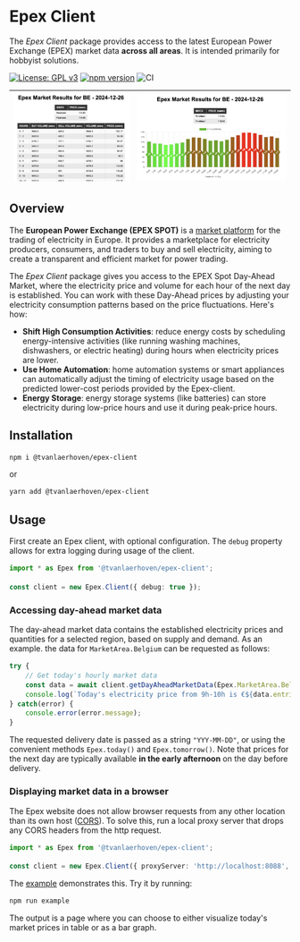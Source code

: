 # Epex Client

The *Epex Client* package provides access to the latest European Power Exchange (EPEX) market data **across all areas**.
It is intended primarily for hobbyist solutions.

[![License: GPL v3](https://img.shields.io/badge/License-GPLv3-blue.svg)](https://www.gnu.org/licenses/gpl-3.0)
[![npm version](https://img.shields.io/npm/v/@tvanlaerhoven/epex-client)](https://www.npmjs.com/package/@tvanlaerhoven/epex-client)
![CI](https://github.com/tvanlaerhoven/epex-client/actions/workflows/ci.yml/badge.svg)

| <img src="./docs/table.png" alt="Market Prices" width="350"/> | <img src="./docs/bars.png" alt="Market Prices" width="450"/> |
|---------------------------------------------------------------|--------------------------------------------------------------|

## Overview

The **European Power Exchange (EPEX SPOT)** is a [market platform](https://www.epexspot.com/) for 
the trading of electricity in Europe. 
It provides a marketplace for electricity producers, consumers, and traders to buy and sell electricity, 
aiming to create a transparent and efficient market for power trading. 

The *Epex Client* package gives you access to the EPEX Spot Day-Ahead Market, where the electricity price and volume
for each hour of the next day is established.
You can work with these Day-Ahead prices by adjusting your electricity consumption patterns based on the price 
fluctuations. Here's how:

- **Shift High Consumption Activities**: reduce energy costs by scheduling energy-intensive activities (like running washing machines, dishwashers, or electric heating) during hours when electricity prices are lower.
- **Use Home Automation**: home automation systems or smart appliances can automatically adjust the timing of electricity usage based on the predicted lower-cost periods provided by the Epex-client.
- **Energy Storage**: energy storage systems (like batteries) can store electricity during low-price hours and use it during peak-price hours.

## Installation

```sh
npm i @tvanlaerhoven/epex-client
```

or

```sh
yarn add @tvanlaerhoven/epex-client
```

## Usage

First create an Epex client, with optional configuration.
The `debug` property allows for extra logging during usage of the client.

```typescript
import * as Epex from '@tvanlaerhoven/epex-client';

const client = new Epex.Client({ debug: true });
```

### Accessing day-ahead market data

The day-ahead market data contains the established electricity prices and quantities for a selected region, 
based on supply and demand. As an example. the data for `MarketArea.Belgium` can be requested as follows:

```typescript
try {
    // Get today's hourly market data
    const data = await client.getDayAheadMarketData(Epex.MarketArea.Belgium, Epex.today());
    console.log(`Today's electricity price from 9h-10h is €${data.entries[9].price}`);
} catch(error) {
    console.error(error.message);
}
```

The requested delivery date is passed as a string `"YYY-MM-DD"`, or using the convenient methods `Epex.today()` and
`Epex.tomorrow()`. 
Note that prices for the next day are typically available **in the early afternoon** on the day before delivery.

### Displaying market data in a browser

The Epex website does not allow browser requests from any other location than its own host 
([CORS](https://en.wikipedia.org/wiki/Cross-origin_resource_sharing)). To solve this, run a local
proxy server that drops any CORS headers from the http request.

```typescript
import * as Epex from '@tvanlaerhoven/epex-client';

const client = new Epex.Client({ proxyServer: 'http://localhost:8088', debug: true });
```

The [example](https://github.com/tvanlaerhoven/epex-client/tree/main/example) demonstrates this. Try it by running:

```sh
npm run example
```

The output is a page where you can choose to either visualize today's market prices in table or as a bar graph.




